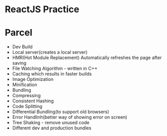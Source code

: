 # ReactJS Practice

# Parcel
- Dev Build
- Local server(creates a local server)
- HMR(Hot Module Replacement)  Automatically refreshes the page after saving
- File Watching Algorithm - written in C++
- Caching which results in faster builds
- Image Optimization
- Minification
- Bundling
- Compressing
- Consistent Hashing
- Code Splitting
- Differential Bundling(to support old browsers)
- Error Handlinh(better way of showing error on screen)
- Tree Shaking - remove unused code
- Different dev and production bundles
